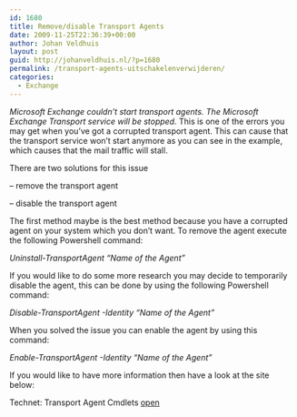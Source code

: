 ```yaml
---
id: 1680
title: Remove/disable Transport Agents
date: 2009-11-25T22:36:39+00:00
author: Johan Veldhuis
layout: post
guid: http://johanveldhuis.nl/?p=1680
permalink: /transport-agents-uitschakelenverwijderen/
categories:
  - Exchange
---
```

_Microsoft Exchange couldn&#8217;t start transport agents. The Microsoft Exchange Transport service will be stopped._ This is one of the errors you may get when you&#8217;ve got a corrupted transport agent. This can cause that the transport service won&#8217;t start anymore as you can see in the example, which causes that the mail traffic will stall.

There are two solutions for this issue

&#8211; remove the transport agent
  
&#8211; disable the transport agent

The first method maybe is the best method because you have a corrupted agent on your system which you don&#8217;t want. To remove the agent execute the following Powershell command:

_Uninstall-TransportAgent &#8220;Name of the Agent&#8221;_

If you would like to do some more research you may decide to temporarily disable the agent, this can be done by using the following Powershell command:

_Disable-TransportAgent -Identity &#8220;Name of the Agent&#8221;_

When you solved the issue you can enable the agent by using this command:

_Enable-TransportAgent -Identity &#8220;Name of the Agent&#8221;_

If you would like to have more information then have a look at the site below:

Technet: Transport Agent Cmdlets <a href="http://technet.microsoft.com/en-us/library/aa998620.aspx" target="_blank">open</a>